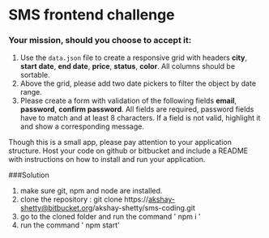 # SMS frontend challenge

### Your mission, should you choose to accept it:

1. Use the `data.json` file to create a responsive grid with headers
**city**, **start date**, **end date**, **price**, **status**, **color**.
All columns should be sortable.  
2. Above the grid, please add two date pickers to filter the object by date
range.
3. Please create a form with validation of the following fields **email**,
**password**, **confirm password**. All fields are required, password fields
have to match and at least 8 characters. If a field is not valid, highlight it
and show a corresponding message.

Though this is a small app, please pay attention to your application structure.
Host your code on github or bitbucket and include a README with instructions on
how to install and run your application.




###Solution

1. make sure git, npm and node are installed. 
2. clone the repository : git clone https://akshay-shetty@bitbucket.org/akshay-shetty/sms-coding.git
3. go to the cloned folder and run the command ' npm i ' 
4. run the command ' npm start'






